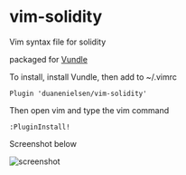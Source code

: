 # vim-solidity
Vim syntax file for solidity

packaged for [Vundle](https://github.com/VundleVim/Vundle.vim)

To install, install Vundle, then add to ~/.vimrc

```
Plugin 'duanenielsen/vim-solidity'
```

Then open vim and type the vim command 

```
:PluginInstall!
```

Screenshot below

![screenshot](https://cloud.githubusercontent.com/assets/11070508/15005858/9b0c4b72-117e-11e6-83da-843a093e2d83.png)
